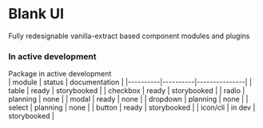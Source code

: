 # Blank UI

Fully redesignable vanilla-extract based component modules and plugins  


### In active development
Package in active development  
| module   | status   | documentation |
|----------|----------|---------------|
| table    | ready    | storybooked   |
| checkbox | ready    | storybooked   |
| radio    | planning | none          |
| modal    | ready    | none          |
| dropdown | planning | none          |
| select   | planning | none          |
| button   | ready    | storybooked   |
| icon/cli | in dev   | storybooked   |